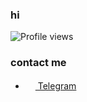### hi

![Profile views](https://gpvc.arturio.dev/kesha1225)

### contact me

- <a href="https://t.me/kesha1225"><img src="https://upload.wikimedia.org/wikipedia/commons/thumb/8/82/Telegram_logo.svg/768px-Telegram_logo.svg.png" width="16" height="16"> Telegram</a>
